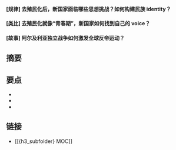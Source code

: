 #### [规律] 去殖民化后，新国家面临哪些思想挑战？如何构建民族 identity？


#### [类比] 去殖民化就像“青春期”，新国家如何找到自己的 voice？


#### [故事] 阿尔及利亚独立战争如何激发全球反帝运动？


## 摘要


## 要点

- 
- 
- 

## 链接

- [[{h3_subfolder} MOC]]
